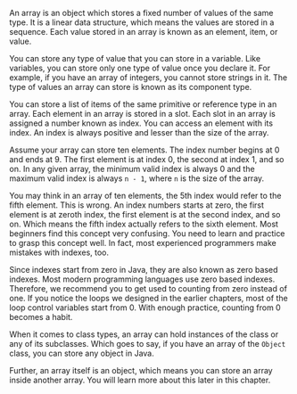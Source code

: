An array is an object which stores a fixed number of values of the same type.
It is a linear data structure, which means the values are stored in a sequence.
Each value stored in an array is known as an element, item, or value.

You can store any type of value that you can store in a variable. Like variables,
you can store only one type of value once you declare it. For example, if you
have an array of integers, you cannot store strings in it. The type of values
an array can store is known as its component type.

You can store a list of items of the same primitive or reference type in an
array. Each element in an array is stored in a slot. Each slot in an array is
assigned a number known as index. You can access an element with its index.
An index is always positive and lesser than the size of the array.

Assume your array can store ten elements. The index number begins at 0 and ends
at 9. The first element is at index 0, the second at index 1, and so on. In any
given array, the minimum valid index is always 0 and the maximum valid index
is always `n - 1`, where `n` is the size of the array. 

You may think in an array of ten elements, the 5th index would refer to the
fifth element. This is wrong. An index numbers starts at zero, the first
element is at zeroth index, the first element is at the second index, and so on.
Which means the fifth index actually refers to the sixth element.
Most beginners find this concept very confusing. You need to learn and practice
to grasp this concept well. In fact, most experienced programmers make mistakes
with indexes, too.

Since indexes start from zero in Java, they are also known as zero based indexes.
Most modern programming languages use zero based indexes. Therefore, we recommend
you to get used to counting from zero instead of one. If you notice the loops
we designed in the earlier chapters, most of the loop control variables start
from 0. With enough practice, counting from 0 becomes a habit.

When it comes to class types, an array can hold instances of the class or any
of its subclasses. Which goes to say, if you have an array of the `Object` class,
you can store any object in Java.

Further, an array itself is an object, which means you can store an array inside
another array. You will learn more about this later in this chapter.